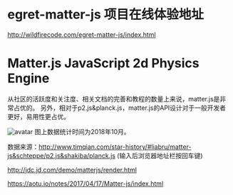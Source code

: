 # egret-matter-js 项目在线体验地址
http://wildfirecode.com/egret-matter-js/index.html 

# Matter.js JavaScript 2d Physics Engine
从社区的活跃度和关注度、相关文档的完善和教程的数量上来说，matter.js是非常占优的。
另外，相对于p2.js&planck.js，matter.js的API设计对于一般开发者更好，易用性更占优。

![avatar](http://yun.duiba.com.cn/db_games/imgs/js-2d-physics.png)
图上数据统计时间为2018年10月。

数据来源：http://www.timqian.com/star-history/#liabru/matter-js&schteppe/p2.js&shakiba/planck.js (输入后浏览器地址栏按回车键)

http://jdc.jd.com/demo/matterjs/render.html

https://aotu.io/notes/2017/04/17/Matter-js/index.html